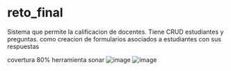 # reto_final
 Sistema que permite la calificacion de docentes. Tiene CRUD estudiantes y preguntas. como creacion de formularios asociados a estudiantes con sus respuestas


covertura 80%  herramienta sonar
![image](https://user-images.githubusercontent.com/72110479/229005273-5d365221-37ae-4633-96a3-328bee1eb6f8.png)
![image](https://user-images.githubusercontent.com/72110479/229005287-dda0d656-632d-4eac-a4f4-4e78bcf306b0.png)
